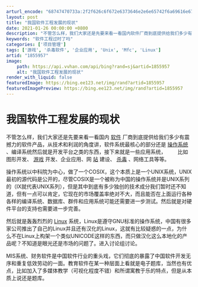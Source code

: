 ```yaml
---
arturl_encode: "68747470733a:2f2f626c6f672e6373646e2e6e65742f6a69616e6778696e79:752f61727469636c652f64657461696c732f31383535393537"
layout: post
title: "我国软件工程发展的现状"
date: 2021-01-26 00:00:00 +0800
description: "不管怎么样，我们大家还是先要来看一看国内软件厂商到底提供给我们多少有震撼力的软件产品，从技术和利润的"
keywords: "软件工程过时了吗"
categories: ['项目管理']
tags: ['游戏', '杀毒软件', '企业应用', 'Unix', 'Mfc', 'Linux']
artid: "1855957"
image:
    path: https://api.vvhan.com/api/bing?rand=sj&artid=1855957
    alt: "我国软件工程发展的现状"
render_with_liquid: false
featuredImage: https://bing.ee123.net/img/rand?artid=1855957
featuredImagePreview: https://bing.ee123.net/img/rand?artid=1855957
---
```


# 我国软件工程发展的现状

不管怎么样，我们大家还是先要来看一看国内
[软件](http://www.vipcn.com/index.htm "下载软件")
厂商到底提供给我们多少有震撼力的软件产品，从技术和利润的角度讲，软件系统最核心的部分还是
[操作系统](http://www.vipcn.com/SoftList/Catalog_144_SoftTime_Desc_1.html "操作系统")
、编译系统然后就是开发平台之类的东西，接下来就是一些应用系统，
![]()
![]()
![]()
![]()![]()
![]()
![]()
![]()
比如图形开发、
[游戏](http://www.vipcn.com/SoftList/Catalog_144_SoftTime_Desc_1.html "游戏下载")
开发、企业应用、网
[站](http://www.vipcn.com/InfoList/Catalog_134_1.html "建站交流")
建设、
[杀毒](http://www.vipcn.com/SoftList/Catalog_168_SoftTime_Desc_1.html "杀毒软件")
、网络工具等等。
  
  
操作系统以中科院为中心，做了一个COSIX，这个本质上是一个UNIX系统，UNIX最初的源代码是公开的，尽管COSIX是一个被称为中国的操作系统并是UNIX系列的（IX就代表UNIX系列），但是其中到底有多少独创的技术成分我们暂时还不知道，但有一点可以肯定，它现在的市场覆盖率绝对不大，而且能否在上面运行各种各样的编译系统、数据库、群件和应用系统可能还需要进一步测试。然后就是对硬件平台的支持也需要进一步完善。
  
  
然后就是轰轰烈烈的
[Linux](http://www.vipcn.com/InfoList/Catalog_30_1.html "Linux相关知识技巧")
系统，Linux是遵守GNU标准的操作系统，中国有很多家公司推出了自己的Linux并且还有汉化的Linux，这就有比较疑惑的一点，为什么不在Linux上构架一个类似UNICODE这样的东西，而只做汉化这么本地化的产品呢？不知道是眼光还是市场的问题了。进入讨论组讨论。

MIS系统、财务软件是中国软件行业的重头戏，它们彻底的暴露了中国软件开发无序和重复低效劳动的一面。教育软件在某一种层面上看就是电子题库，当然也有优点，比如加入了多媒体教学（可视化程度不错）和所谓寓教于乐的特点，但是从本质上说还是题库。
![]()